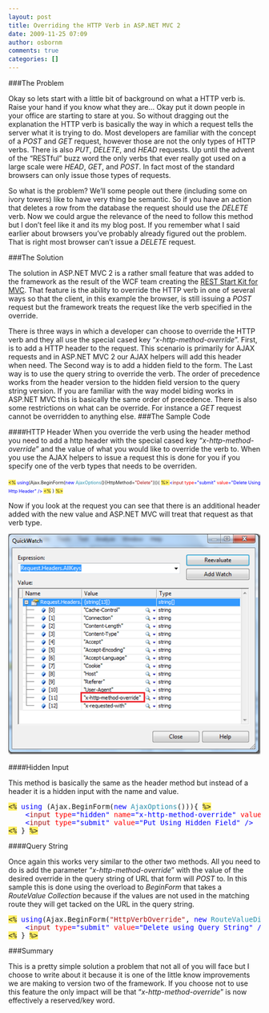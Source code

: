 ```yaml
---
layout: post
title: Overriding the HTTP Verb in ASP.NET MVC 2
date: 2009-11-25 07:09
author: osbornm
comments: true
categories: []
---
```

###The Problem

Okay so lets start with a little bit of background on what a HTTP verb is. Raise your hand if you know what they are… Okay put it down people in your office are starting to stare at you. So without dragging out the explanation the HTTP verb is basically the way in which a request tells the server what it is trying to do. Most developers are familiar with the concept of a <em>POST</em> and <em>GET</em> request, however those are not the only types of HTTP verbs. There is also <em>PUT</em>, <em>DELETE</em>, and <em>HEAD</em> requests. Up until the advent of the “RESTful” buzz word the only verbs that ever really got used on a large scale were <em>HEAD</em>, <em>GET</em>, and <em>POST</em>. In fact most of the standard browsers can only issue those types of requests.

So what is the problem? We’ll some people out there (including some on ivory towers) like to have very thing be semantic. So if you have an action that deletes a row from the database the request should use the <em>DELETE</em> verb. Now we could argue the relevance of the need to follow this method but I don’t feel like it and its my blog post. If you remember what I said earlier about browsers you’ve probably already figured out the problem. That is right most browser can’t issue a <em>DELETE</em> request.

###The Solution

The solution in ASP.NET MVC 2 is a rather small feature that was added to the framework as the result of the WCF team creating the <a href="http://aspnet.codeplex.com/wikipage?title=WCF%20REST">REST Start Kit for MVC</a>. That feature is the ability to override the HTTP verb in one of several ways so that the client, in this example the browser, is still issuing a <em>POST</em> request but the framework treats the request like the verb specified in the override.

There is three ways in which a developer can choose to override the HTTP verb and they all use the special cased key “<em>x-http-method-override</em>”. First, is to add a HTTP header to the request. This scenario is primarily for AJAX requests and in ASP.NET MVC 2 our AJAX helpers will add this header when need. The Second way is to add a hidden field to the form. The Last way is to use the query string to override the verb. The order of precedence works from the header version to the hidden field version to the query string version. If you are familiar with the way model biding works in ASP.NET MVC this is basically the same order of precedence. There is also some restrictions on what can be override. For instance a <em>GET</em> request cannot be overridden to anything else.
###The Sample Code

####HTTP Header
When you override the verb using the header method you need to add a http header with the special cased key “<em>x-http-method-override</em>” and the value of what you would like to override the verb to. When you use the AJAX helpers to issue a request this is done for you if you specify one of the verb types that needs to be overriden.

<span style="font-size: xx-small;"><span style="background: #ffee62;">&lt;%</span> <span style="color: blue;">using</span>(Ajax.BeginForm(<span style="color: blue;">new </span><span style="color: #2b91af;">AjaxOptions</span>(){HttpMethod=<span style="color: #a31515;">"Delete"</span>})){ </span><span style="font-size: xx-small;"><span style="background: #ffee62;">%&gt; </span><span style="color: blue;">&lt;</span><span style="color: #a31515;">input </span><span style="color: red;">type</span><span style="color: blue;">="submit" </span><span style="color: red;">value</span></span><span style="font-size: xx-small;"><span style="color: blue;">="Delete Using Http Header" /&gt; </span><span style="background: #ffee62;">&lt;%</span> } <span style="background: #ffee62;">%&gt;</span></span>

Now if you look at the request you can see that there is an additional header added with the new value and ASP.NET MVC will treat that request as that verb type.

![Quick Watch](/assets/HttpHeader.png)

####Hidden Input

This method is basically the same as the header method but instead of a header it is a hidden input with the name and value.

<pre class="code"><span style="background: #ffee62;">&lt;%</span> <span style="color: blue;">using </span>(Ajax.BeginForm(<span style="color: blue;">new </span><span style="color: #2b91af;">AjaxOptions</span>())){ <span style="background: #ffee62;">%&gt;
</span>    <span style="color: blue;">&lt;</span><span style="color: #a31515;">input </span><span style="color: red;">type</span><span style="color: blue;">="hidden" </span><span style="color: red;">name</span><span style="color: blue;">="x-http-method-override" </span><span style="color: red;">value</span><span style="color: blue;">="Put" /&gt;
    &lt;</span><span style="color: #a31515;">input </span><span style="color: red;">type</span><span style="color: blue;">="submit" </span><span style="color: red;">value</span><span style="color: blue;">="Put Using Hidden Field" /&gt;
</span><span style="background: #ffee62;">&lt;%</span> } <span style="background: #ffee62;">%&gt;</span></pre>

####Query String

Once again this works very similar to the other two methods. All you need to do is add the parameter “<em>x-http-method-override</em>” with the value of the desired override in the query string of URL that form will <em>POST</em> to. In this sample this is done using the overload to <em>BeginForm</em> that takes a <em>RouteValue Collection</em> because if the values are not used in the matching route they will get tacked on the URL in the query string.

<pre class="code"><span style="background: #ffee62;">&lt;%</span> <span style="color: blue;">using</span>(Ajax.BeginForm(<span style="color: #a31515;">"HttpVerbOverride"</span>, <span style="color: blue;">new </span><span style="color: #2b91af;">RouteValueDictionary</span>(){{<span style="color: #a31515;">"x-http-method-override"</span>, <span style="color: #a31515;">"Delete"</span>}}, <span style="color: blue;">new </span><span style="color: #2b91af;">AjaxOptions</span>())){ <span style="background: #ffee62;">%&gt;
</span>    <span style="color: blue;">&lt;</span><span style="color: #a31515;">input </span><span style="color: red;">type</span><span style="color: blue;">="submit" </span><span style="color: red;">value</span><span style="color: blue;">="Delete using Query String" /&gt;
</span><span style="background: #ffee62;">&lt;%</span> } <span style="background: #ffee62;">%&gt;</span></pre>

###Summary

This is a pretty simple solution a problem that not all of you will face but I choose to write about it because it is one of the little know improvements we are making to version two of the framework. If you choose not to use this feature the only impact will be that “<em>x-http-method-override</em>” is now effectively a reserved/key word.
